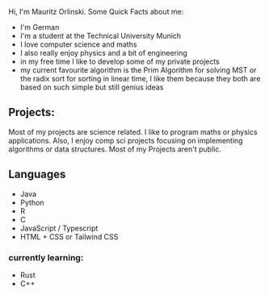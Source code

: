 Hi, I'm Mauritz Orlinski. Some Quick Facts about me:
- I'm German
- I'm a student at the Technical University Munich
- I love computer science and maths
- I also really enjoy physics and a bit of engineering
- in my free time I like to develop some of my private projects
- my current favourite algorithm is the Prim Algorithm for solving MST or the radix sort for sorting in linear time, I like them because they both are based on such simple but still genius ideas  

## Projects:
Most of my projects are science related. I like to program maths or physics applications. Also, I enjoy comp sci projects focusing on implementing algorithms or data structures.
Most of my Projects aren't public. 

## Languages
- Java
- Python
- R
- C
- JavaScript / Typescript
- HTML + CSS or Tailwind CSS

### currently learning:
- Rust
- C++
